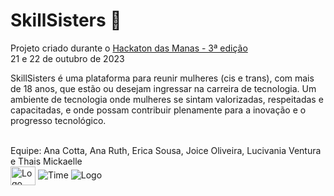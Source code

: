 # SkillSisters :raised_hands:

Projeto criado durante o [Hackaton das Manas - 3ª edição](https://www.hackathondasmanas.com/p%C3%A1gina-inicial)  <br>
21 e 22 de outubro de 2023


SkillSisters é uma plataforma para reunir mulheres (cis e trans), com mais de 18 anos, que estão ou desejam ingressar na carreira de tecnologia. Um ambiente de tecnologia onde mulheres se sintam valorizadas, respeitadas e capacitadas, e onde possam contribuir plenamente para a inovação e o progresso tecnológico.<br><br>


Equipe:
Ana Cotta, Ana Ruth, Erica Sousa, Joice Oliveira, Lucivania Ventura e Thais Mickaelle 
<br/>
 <img align="center" alt="Logo do time" height="30" width="40" src="./Time">
![Time](https://github.com/JoiceO/skillsisters/assets/97102584/9521809f-e8b7-4475-b81a-bbaaecf852d0)
![Logo](https://github.com/JoiceO/skillsisters/assets/97102584/7d6842a5-b146-4dff-990b-381455102486)
